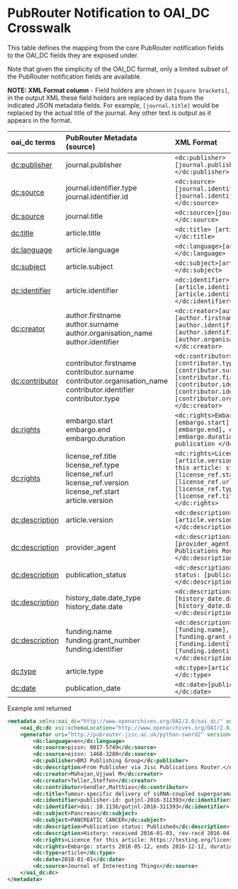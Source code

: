 # PubRouter Notification to OAI_DC Crosswalk

This table defines the mapping from the core PubRouter notification fields to the OAI_DC fields they are exposed under.

Note that given the simplicity of the OAI_DC format, only a limited subset of the PubRouter notification fields are available.

**NOTE: XML Format column** - Field holders are shown in `[square brackets]`, in the output XML these field holders are replaced by data from the indicated JSON metadata fields.  For example, `[journal.title]` would be replaced by the actual title of the journal.  Any other text is output as it appears in the format.

| oai_dc terms | PubRouter Metadata (source) | XML Format |
|:-----------------------------|:-------------------------|:------------------------------------------------------------|
| [dc:publisher](http://dublincore.org/documents/dcmi-terms/#terms-publisher) | journal.publisher | `<dc:publisher>[journal.publisher] </dc:publisher>` |
| [dc:source](http://dublincore.org/documents/dcmi-terms/#terms-source) | journal.identifier.type <br> journal.identifier.id  | `<dc:source>[journal.identifier.type]: [journal.identifier.id] </dc:source>` |
| [dc:source](http://dublincore.org/documents/dcmi-terms/#terms-source) | journal.title | `<dc:source>[journal.title]</dc:source>` |
| [dc:title](http://dublincore.org/documents/dcmi-terms/#terms-title) | article.title | `<dc:title> [article.title] </dc:title>` |
| [dc:language](http://dublincore.org/documents/dcmi-terms/#terms-language) | article.language | `<dc:language>[article.language] </dc:language>` |
| [dc:subject](http://dublincore.org/documents/dcmi-terms/#terms-subject) |  article.subject | `<dc:subject>[article.subject] </dc:subject>` |
| [dc:identifier](http://dublincore.org/documents/dcmi-terms/#terms-identifier) | article.identifier | `<dc:identifier>[article.identifier.type]: [article.identifier.value]</dc:identifier>`
| [dc:creator](http://dublincore.org/documents/dcmi-terms/#terms-creator) | author.firstname <br> author.surname <br> author.organisation_name <br> author.identifier | `<dc:creator>[author.surname], [author.firstname]; [author.identifier.type]: [author.identifier.id]; [author.organisation_name] </dc:creator>` |
| [dc:contributor](http://dublincore.org/documents/dcmi-terms/#terms-contributor) | contributor.firstname <br> contributor.surname <br> contributor.organisation_name <br> contributor.identifier <br> contributor.type | `<dc:contributor>[contributor.type]: [contributor.surname], [contributor.firstname]; [contributor.identifier.type]: [contributor.identifier.id]; [contributor.organisation_name] </dc:creator>`  |
| [dc:rights](http://dublincore.org/documents/dcmi-terms/#terms-rights) | embargo.start <br> embargo.end <br> embargo.duration | `<dc:rights>Embargo: starts [embargo.start], ends [embargo.end], duration [embargo.duration] months from publication </dc:rights>` |
| [dc:rights](http://dublincore.org/documents/dcmi-terms/#terms-rights) | license_ref.title <br> license_ref.type <br> license_ref.url <br> license_ref.version <br> license_ref.start <br> article.version | `<dc:rights>License for [article.version] version of this article: starting on: [license_ref.start] [license_ref.url] [license_ref.type] [license_ref.title] </dc:rights>` |
| [dc:description](http://dublincore.org/documents/dcmi-terms/#terms-description) | article.version | `<dc:description>Version: [article.version] </dc:description>` |
| [dc:description](http://dublincore.org/documents/dcmi-terms/#terms-description)  | provider_agent | `<dc:description>From [provider_agent] via Jisc Publications Router. </dc:description>` |
| [dc:description](http://dublincore.org/documents/dcmi-terms/#terms-description)  | publication_status | `<dc:description>Publication status: [publication_status] </dc:description>` | 
| [dc:description](http://dublincore.org/documents/dcmi-terms/#terms-description)  | history_date.date_type <br> history_date.date | `<dc:description>History: [history_date.date_type], [history_date.date] </dc:description>` |
| [dc:description](http://dublincore.org/documents/dcmi-terms/#terms-description)  | funding.name <br> funding.grant_number <br> funding.identifier | `<dc:description>Funder: [funding.name], Grant no: [funding.grant_number], [funding.identifier.type]: [funding.identifier.id] </dc:description>` |
| [dc:type](http://dublincore.org/documents/dcmi-terms/#terms-type) | article.type | `<dc:type>[article.type]</dc:type>` |
| [dc:date](http://dublincore.org/documents/dcmi-terms/#terms-type) | publication_date | `<dc:date>[publication_date]</dc:date>` |


Example xml returned
```xml
<metadata xmlns:oai_dc="http://www.openarchives.org/OAI/2.0/oai_dc/" xmlns:dc="http://purl.org/dc/elements/1.1/">
	<oai_dc:dc xsi:schemaLocation="http://www.openarchives.org/OAI/2.0/ http://www.openarchives.org/OAI/2.0/OAI-PMH.xsd">
	<generator uri="http://pubrouter.jisc.ac.uk/python-sword2" version="0.2"/>
		<dc:language>en</dc:language>
		<dc:source>pissn: 0017-5749</dc:source>
		<dc:source>eissn: 1468-3288</dc:source>
		<dc:publisher>BMJ Publishing Group</dc:publisher>
		<dc:description>From Publisher via Jisc Publications Router.</dc:description>
		<dc:creator>Mahajan,Ujjwal M</dc:creator>
		<dc:creator>Teller,Steffen</dc:creator>
		<dc:contributor>Sendler,Matthias</dc:contributor>
		<dc:title>Tumour-specific delivery of siRNA-coupled superparamagnetic iron oxide nanoparticles, targeted against PLK1, stops progression of pancreatic cancer</dc:title>
		<dc:identifier>publisher-id: gutjnl-2016-311393</dc:identifier>
		<dc:identifier>doi: 10.1136/gutjnl-2016-311393</dc:identifier>
		<dc:subject>Pancreas</dc:subject>
		<dc:subject>PANCREATIC CANCER</dc:subject>
		<dc:description>Publication status: Published</dc:description>
		<dc:description>History: received 2016-01-03, rev-recd 2016-04-01, accepted 2016-04-18, ppub 2016-05, epub 2016-05-12</dc:description>
		<dc:rights>Licence for this article: https://testing.org/licenses/by/4.0/ uat lic 3 License uat testing</dc:rights>
		<dc:rights>Embargo: starts 2016-05-12, ends 2016-12-12, duration 7 months from publication.</dc:rights>
		<dc:type>article</dc:type>
		<dc:date>2018-01-01</dc:date>
		<dc:source>Journal of Interesting Things</dc:source>
	</oai_dc:dc>
</metadata>
```


